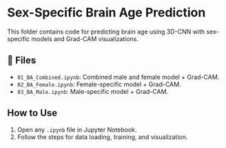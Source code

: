 # Sex-Specific Brain Age Prediction

This folder contains code for predicting brain age using 3D-CNN with sex-specific models and Grad-CAM visualizations.

## 📂 Files
- `01_BA_Combined.ipynb`: Combined male and female model + Grad-CAM.
- `02_BA_Female.ipynb`: Female-specific model + Grad-CAM.
- `03_BA_Male.ipynb`: Male-specific model + Grad-CAM.

## How to Use
1. Open any `.ipynb` file in Jupyter Notebook.
2. Follow the steps for data loading, training, and visualization.

